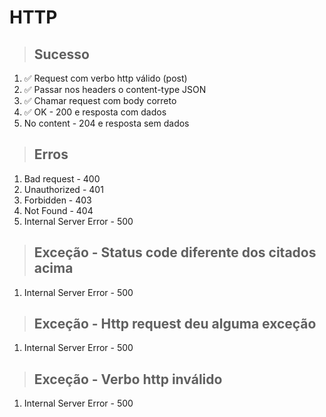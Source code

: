 # HTTP

> ## Sucesso
1. ✅ Request com verbo http válido (post)
2. ✅ Passar nos headers o content-type JSON
3. ✅ Chamar request com body correto
4. ✅ OK - 200 e resposta com dados
5. No content - 204 e resposta sem dados

> ## Erros
1. Bad request - 400
2. Unauthorized - 401
3. Forbidden - 403
4. Not Found - 404
5. Internal Server Error - 500

> ## Exceção - Status code diferente dos citados acima
1. Internal Server Error - 500

> ## Exceção - Http request deu alguma exceção
1. Internal Server Error - 500

> ## Exceção - Verbo http inválido
1. Internal Server Error - 500

